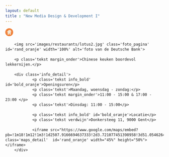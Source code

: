 ```yaml
---
layout: default
title : "New Media Design & Development I"
---
```

<div class='hoofdpagina_titel' id='restaurants_titel'>

</div>

<div class='homebutton_restaurants'><a href="index.html" class='oranje'>
        <img src="images/oranje.png" height='25px'>

</a></div>

<div id='restaurantdata'></div>

<div class='container_detail'>

        <img src='images/restaurants/lotus2.jpg' class='foto_pagina' id='rand_oranje' width='100%' alt='foto van de Deutsche Bank'>

        <p class='tekst margin_onder'>Chinese keuken boordevol lekkernijen.</p>

        <div class='info_detail'>
                <p class='tekst info_bold' id='bold_oranje'>Openingsuren</p>
                <p class='tekst'>Maandag, woensdag - zondag:</p> 
                <p class='tekst margin_onder'>11:00 - 15:00 & 17:00 - 23:00 </p>
                <p class='tekst'>Dinsdag: 11:00 - 15:00</p>
                
                <p class='tekst info_bold' id='bold_oranje'>Locatie</p>
                <p class='tekst verdwijn'>Donkersteeg 11, 9000 Gent</p>

                <iframe src="https://www.google.com/maps/embed?pb=!1m18!1m12!1m3!1d2507.9166694637333!2d3.721077451398958!3d51.05462645142687!2m3!1f0!2f0!3f0!3m2!1i1024!2i768!4f13.1!3m3!1m2!1s0x47c37146e4b186df%3A0xf34c1156d3a7f8dc!2sDe+Lotus!5e0!3m2!1snl!2sbe!4v1482422898091" class='maps_detail'  id='rand_oranje' width="45%" height="50%"></iframe>
        </div>
</div>


<script src="js/resto.js"></script>

